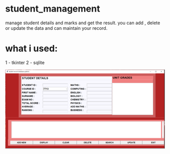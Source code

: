 # student_management
manage student details and marks and get the result. you can add , delete or update the data and can maintain your record.

# what i used:
1 - tkinter
2 - sqlite

![image](https://github.com/shubham-khantwal/student_management/blob/master/homepage.PNG)
